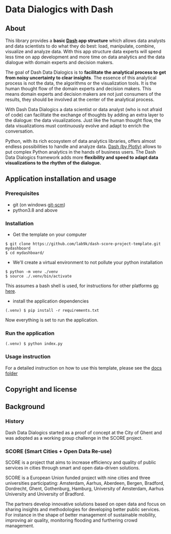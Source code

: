 # Data Dialogics with Dash

## About
This library provides a **basic [Dash](https://dash.plotly.com "Dash Documentation and User Guide") app structure** which allows data analysts and data scientists to do what they do best: load, manipulate, combine, visualize and analyze data. With this app structure data experts will spend less time on app development and more time on data analytics and the data dialogue with domain experts and decision makers. 
 
The goal of Dash Data Dialogics is to **facilitate the analytical process to get from noisy uncertainty to clear insights**. The essence of this analytical process is not the data, the algorithms or the visualization tools. It is the human thought flow of the domain experts and decision makers. This means domain experts and decision makers are not just consumers of the results, they should be involved at the center of the analytical process. 
 
With Dash Data Dialogics a data scientist or data analyst (who is not afraid of code) can facilitate the exchange of thoughts by adding an extra layer to the dialogue: the data visualizations. Just like the human thought flow, the data visualizations must continuously evolve and adapt to enrich the conversation. 

Python, with its rich ecosystem of data analytics libraries, offers almost endless possibilities to handle and analyze data. [Dash (by Plotly)](https://dash.plotly.com "Dash Documentation and User Guide") allows to put complex Python analytics in the hands of business users. The Dash Data Dialogics framework adds more **flexibility and speed to adapt data visualizations to the rhythm of the dialogue.** 

## Application installation and usage

### Prerequisites

* git (on windows [git-scm](https://git-scm.com/))
* python3.8 and above

### Installation

* Get the template on your computer

```shell
$ git clone https://github.com/lab9k/dash-score-project-template.git mydashboard
$ cd mydashboard/
```

* We'll create a virtual environment to not pollute your python installation

```shell
$ python -m venv ./venv
$ source ./.venv/bin/activate
```

This assumes a bash shell is used, for instructions for other
platforms [go here](https://docs.python.org/3/library/venv.html).

* install the application dependencies

```shell
(.venv) $ pip install -r requirements.txt
```

Now everything is set to run the application.

### Run the application

```shell
(.venv) $ python index.py
```

### Usage instruction

For a detailed instruction on how to use this template, please see the [docs folder](./docs/0_index.md)

## Copyright and license

## Background

### History
Dash Data Dialogics started as a proof of concept at the City of Ghent and was adopted as a working group challenge in the SCORE project. 

### SCORE (Smart Cities + Open Data Re-use)
SCORE is a project that aims to increase efficiency and quality of public services in cities through smart and open data-driven solutions. 
	
SCORE is a European Union funded project with nine cities and three universities participating: Amsterdam, Aarhus, Aberdeen, Bergen, Bradford, Dordrecht, Ghent, Gothenburg, Hamburg, University of Amsterdam, Aarhus University and University of Bradford.
	
The partners develop innovative solutions based on open data and focus on sharing insights and methodologies for developing better public services. For instance in the shape of better management of sustainable mobility, improving air quality, monitoring flooding and furthering crowd management.

